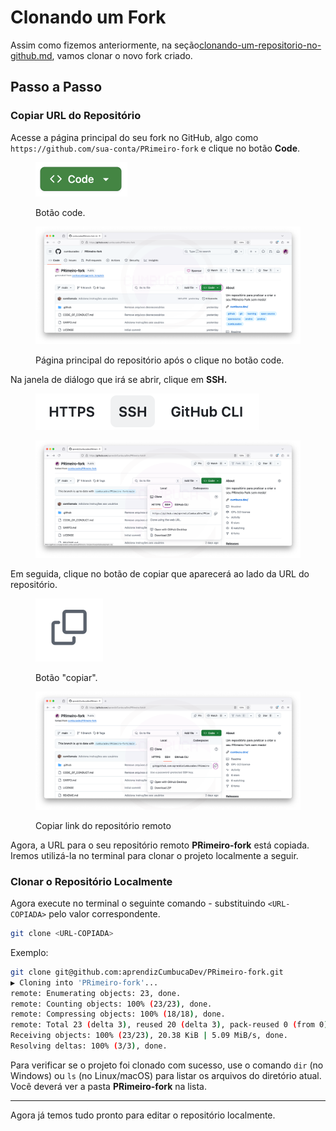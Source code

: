 # Clonando um Fork

Assim como fizemos anteriormente, na seção[clonando-um-repositorio-no-github.md](../../dia-9-git-remoto/interagindo-com-o-repositorio-central-hello-world/clonando-um-repositorio-no-github.md "mention"), vamos clonar o novo fork criado.

## Passo a Passo

### Copiar URL do Repositório

Acesse a página principal do seu fork no GitHub, algo como `https://github.com/sua-conta/PRimeiro-fork` e clique no botão **Code**.

<figure><img src="../../.gitbook/assets/image (2) (1).png" alt="" width="147"><figcaption><p>Botão code.</p></figcaption></figure>

<figure><img src="../../.gitbook/assets/169 clone fork.png" alt=""><figcaption><p>Página principal do repositório após o clique no botão code.</p></figcaption></figure>

Na janela de diálogo que irá se abrir, clique em **SSH.**

<figure><img src="../../.gitbook/assets/image (6).png" alt=""><figcaption></figcaption></figure>

<figure><img src="../../.gitbook/assets/170 clone fork 2.png" alt=""><figcaption></figcaption></figure>

Em seguida, clique no botão de copiar que aparecerá ao lado da URL do repositório.

<figure><img src="../../.gitbook/assets/image (1) (1) (1) (1).png" alt="" width="108"><figcaption><p>Botão "copiar".</p></figcaption></figure>

<figure><img src="../../.gitbook/assets/171 clone fork 3.png" alt=""><figcaption><p>Copiar link do repositório remoto</p></figcaption></figure>

Agora, a URL para o seu repositório remoto **PRimeiro-fork** está copiada. Iremos utilizá-la no terminal para clonar o projeto localmente a seguir.

### Clonar o Repositório Localmente

Agora execute no terminal o seguinte comando - substituindo `<URL-COPIADA>` pelo valor correspondente.

```bash
git clone <URL-COPIADA>
```

Exemplo:

```bash
git clone git@github.com:aprendizCumbucaDev/PRimeiro-fork.git
▶ Cloning into 'PRimeiro-fork'...
remote: Enumerating objects: 23, done.
remote: Counting objects: 100% (23/23), done.
remote: Compressing objects: 100% (18/18), done.
remote: Total 23 (delta 3), reused 20 (delta 3), pack-reused 0 (from 0)
Receiving objects: 100% (23/23), 20.38 KiB | 5.09 MiB/s, done.
Resolving deltas: 100% (3/3), done.
```

Para verificar se o projeto foi clonado com sucesso, use o comando `dir` (no Windows) ou `ls` (no Linux/macOS) para listar os arquivos do diretório atual. Você deverá ver a pasta **PRimeiro-fork** na lista.

***

Agora já temos tudo pronto para editar o repositório localmente.
